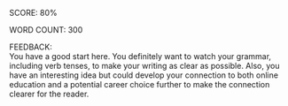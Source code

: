 SCORE: 80%

WORD COUNT: 300

FEEDBACK:  
You have a good start here. You definitely want to watch your grammar, including verb tenses, to make your writing as clear as possible. Also, you have an interesting idea but could develop your connection to both online education and a potential career choice further to make the connection clearer for the reader.
